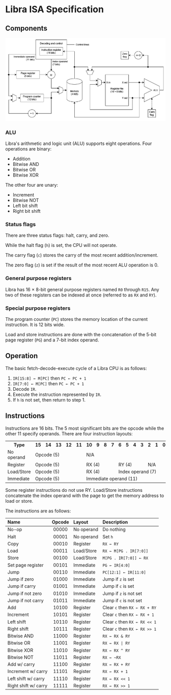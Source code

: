 # Libra ISA Specification

## Components

![Block diagram of a Libra implementation](block-diagram.png)

### ALU

Libra's arithmetic and logic unit (ALU) supports eight operations. Four operations are binary:

- Addition
- Bitwise AND
- Bitwise OR
- Bitwise XOR

The other four are unary:

- Increment
- Bitwise NOT
- Left bit shift
- Right bit shift

### Status flags

There are three status flags: halt, carry, and zero.

While the halt flag (`h`) is set, the CPU will not operate.

The carry flag (`c`) stores the carry of the most recent addition/increment.

The zero flag (`z`) is set if the result of the most recent ALU operation is 0.

### General purpose registers

Libra has 16 × 8-bit general purpose registers named `R0` through `R15`. Any two of these registers can be indexed at once (referred to as `RX` and `RY`).

### Special purpose registers

The program counter (`PC`) stores the memory location of the current instruction. It is 12 bits wide.

Load and store instructions are done with the concatenation of the 5-bit page register (`PG`) and a 7-bit index operand.

## Operation

The basic fetch-decode-execute cycle of a Libra CPU is as follows:

1. `IR[15:8] ← M[PC]` then `PC ← PC + 1`
2. `IR[7:0] ← M[PC]` then `PC ← PC + 1`
3. Decode `IR`.
4. Execute the instruction represented by `IR`.
5. If `h` is not set, then return to step 1.

## Instructions

Instructions are 16 bits. The 5 most significant bits are the opcode while the other 11 specify operands. There are four instruction layouts:

<table>
  <tr>
    <th>Type</th>
    <th>15</th>
    <th>14</th>
    <th>13</th>
    <th>12</th>
    <th>11</th>
    <th>10</th>
    <th>9</th>
    <th>8</th>
    <th>7</th>
    <th>6</th>
    <th>5</th>
    <th>4</th>
    <th>3</th>
    <th>2</th>
    <th>1</th>
    <th>0</th>
  </tr>
  <tr>
    <td>No operand</td>
    <td colspan="5">Opcode (5)</td>
    <td colspan="11">N/A</td>
  </tr>
  <tr>
    <td>Register</td>
    <td colspan="5">Opcode (5)</td>
    <td colspan="4">RX (4)</td>
    <td colspan="4">RY (4)</td>
    <td colspan="3">N/A</td>
  </tr>
  <tr>
    <td>Load/Store</td>
    <td colspan="5">Opcode (5)</td>
    <td colspan="4">RX (4)</td>
    <td colspan="7">Index operand (7)</td>
  </tr>
  <tr>
    <td>Immediate</td>
    <td colspan="5">Opcode (5)</td>
    <td colspan="11">Immediate operand (11)</td>
  </tr>
</table>

Some register instructions do not use RY. Load/Store instructions concatenate the index operand with the page to get the memory address to load or store.

The instructions are as follows:

| Name                 | Opcode | Layout     | Description                   |
|:---------------------|:------:|:-----------|:------------------------------|
| No-op                | 00000  | No operand | Do nothing                    |
| Halt                 | 00001  | No operand | Set `h`                       |
| Copy                 | 00010  | Register   | `RX ← RY`                     |
| Load                 | 00011  | Load/Store | `RX ← M[PG . IR[7:0]]`        |
| Store                | 00100  | Load/Store | `M[PG . IR[7:0]] ← RX`        |
| Set page register    | 00101  | Immediate  | `PG ← IR[4:0]`                |
| Jump                 | 00110  | Immediate  | `PC[12:1] ← IR[11:0]`         |
| Jump if zero         | 01000  | Immediate  | Jump if `z` is set            |
| Jump if carry        | 01001  | Immediate  | Jump if `c` is set            |
| Jump if not zero     | 01010  | Immediate  | Jump if `z` is not set        |
| Jump if not carry    | 01011  | Immediate  | Jump if `c` is not set        |
| Add                  | 10100  | Register   | Clear `c` then `RX ← RX + RY` |
| Increment            | 10101  | Register   | Clear `c` then `RX ← RX + 1`  |
| Left shift           | 10110  | Register   | Clear `c` then `RX ← RX << 1` |
| Right shift          | 10111  | Register   | Clear `c` then `RX ← RX >> 1` |
| Bitwise AND          | 11000  | Register   | `RX ← RX & RY`                |
| Bitwise OR           | 11001  | Register   | `RX ← RX \| RY`               |
| Bitwise XOR          | 11010  | Register   | `RX ← RX ^ RY`                |
| Bitwise NOT          | 11011  | Register   | `RX ← ~RX`                    |
| Add w/ carry         | 11100  | Register   | `RX ← RX + RY`                |
| Increment w/ carry   | 11101  | Register   | `RX ← RX + 1`                 |
| Left shift w/ carry  | 11110  | Register   | `RX ← RX << 1`                |
| Right shift w/ carry | 11111  | Register   | `RX ← RX >> 1`                |

